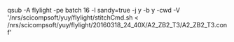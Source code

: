 qsub -A flylight -pe batch 16 -l sandy=true -j y -b y -cwd -V '/nrs/scicompsoft/yuy/flylight/stitchCmd.sh < /nrs/scicompsoft/yuy/flylight/20160318_24_40X/A2_ZB2_T3/A2_ZB2_T3.conf'
